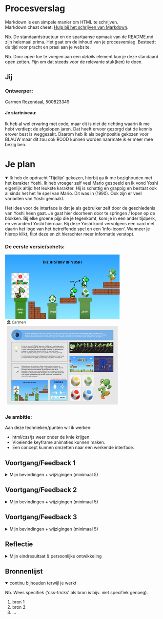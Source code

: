 # Procesverslag
Markdown is een simpele manier om HTML te schrijven.  
Markdown cheat cheet: [Hulp bij het schrijven van Markdown](https://github.com/adam-p/markdown-here/wiki/Markdown-Cheatsheet).

Nb. De standaardstructuur en de spartaanse opmaak van de README.md zijn helemaal prima. Het gaat om de inhoud van je procesverslag. Besteedt de tijd voor pracht en praal aan je website.

Nb. Door *open* toe te voegen aan een *details* element kun je deze standaard open zetten. Fijn om dat steeds voor de relevante stuk(ken) te doen.





## Jij

### Ontwerper:
Carmen Rozendaal, 500823349

#### Je startniveau:
Ik heb al wel ervaring met code, maar dit is niet de richting waarin ik me hebt verdiept de afgelopen jaren. Dat heeft ervoor gezorgd dat de kennis erover best is weggezakt. Daarom heb ik als beginpositie gekozen voor BLAUW maar dit zou ook ROOD kunnen worden naarmate ik er meer mee bezig ben.





# Je plan

<details open>
  <summary>Ik heb de opdracht 'Tijdlijn' gekozen, hierbij ga ik me bezighouden met het karakter Yoshi. Ik heb vroeger zelf veel Mario gespeeld en ik vond Yoshi eigenlijk altijd het leukste karakter. Hij is schattig en grappig en bestaat ook al sinds het het 1e spel van Mario. Dit was in (1990). Ook zijn er veel varianten van Yoshi gemaakt.

  Het idee voor de interface is dat je als gebruiker zelf door de geschiedenis van Yoshi heen gaat. Je gaat hier doorheen door te springen / lopen op de blokken. Bij elke groene pijp die je tegenkomt, kom je in een ander tijdperk, en veranderd Yoshi hiernaar. Bij deze Yoshi komt vervolgens een card met daarin het logo van het betreffende spel en een 'info-icoon'. Wanneer je hierop klikt, flipt deze en zit hierachter meer informatie verstopt.
  </summary>

  ### De eerste versie/schets:
  <img src="readme-images/Interface-uitwerking1.jpg" width="375px" alt="eerste versie/schets">
  <img src="readme-images/MIRO BOARD_19:4.png" width="375px" alt="Miro board 19/4">


  ### Je ambitie: 
  Aan deze technieken/punten wil ik werken:
  - html/css/js weer onder de knie krijgen.
  - Vloeiende keyframe animaties kunnen maken.
  - Een concept kunnen omzetten naar een werkende interface.
 
</details>




## Voortgang/Feedback 1

<details>
  <summary>Mijn bevindingen + wijzigingen (minimaal 5)</summary>

  ### Bevinding 1:
  Twijfel over keuze voor concols in interface.

  #### oplossing:
  Ik heb nagedacht over de mogelijke concols om Yoshi te laten bewegen. Ik ben hier nog niet over uit. De 'Nintendo-toetsen' passen beter bij het thema, maar zijn lastiger te realiseren aangezien ik hier veel Javascript voor moet gebruiken. Het Click & Swipe is gemakkelijker, maar daarintegen weer minder passend. Ik moet daarom kijken betreft de tijd wat het meest haalbaar is voor mij. 

  <img src="readme-images/Consols.jpg" width="375px" alt="eerste versie/schets consols idee">


  ### Bevinding 2:
  Feedback van Yentle op mijn ontwerp.

  #### oplossing:
  De feedback was nuttig. Ik heb gekeken naar opties om de interface wat speelser te maken. Idee: De informatie weergeven als een card. Wanneer je hierop klikt opent deze en wanneer je deze card sluit, veranderd deze naar een extra leven of ga je een level omhoog. Hier moet ik nog even de keuze voor maken. 

  <img src="readme-images/Feedback1.png" width="375px" alt="feedback op eerste schets">

  * schets nog toevoegen aan readme.
  


  ### Bevinding 3:
  Start html/css ging moeizaam.

  #### oplossing:
  Ik ging aan de slag met het realiseren van mijn gemaakte ontwerp, maar kwam er al snel achter dat ik het erg lastig vond om html/css te schrijven. Ik heb daarom hulp gevraagt aan klasgenoten en aan de docent. Ook heb ik gebruik gemaakt van de aangereikte online tools en de opdrachten op dlo. Uiteindelijk is er een beginnetje ontstaan. 

  <img src="readme-images/progres1.jpg" width="375px" alt="start ontwerp html/css">

</details>




## Voortgang/Feedback 2

<details>
  <summary>Mijn bevindingen + wijzigingen (minimaal 5)</summary>
  
  ### Bevinding 1:
  Github toont afbeeldingen niet in de browser, afbeeldingen wel goed gekoppeld want vanuit de map openen gaat wel goed.

  #### oplossing:
  Beschrijving hoe je het hebt hebt opgelost of als het niet gelukt is hoe je het zou oplossen.

  <img src="readme-images/schermProgres2.png" width="375px" alt="screenshot progress ontwerp">
  <img src="readme-images/schermGithub.png" width="375px" alt="screenshot Github">


  ### Bevinding 2:
  Omschrijving van wat er nog niet orde was (tekst en afbeeding(en)).

  #### oplossing:
  Beschrijving hoe je het hebt hebt opgelost of als het niet gelukt is hoe je het zou oplossen (tekst en afbeeding(en)).



  ### Bevinding 3:
  ...

</details>



## Voortgang/Feedback 3

<details>
  <summary>Mijn bevindingen + wijzigingen (minimaal 5)</summary>
  
  ### Bevinding 1:
  Omschrijving van wat er nog niet orde was (tekst en afbeeding(en)).

  #### oplossing:
  Beschrijving hoe je het hebt hebt opgelost of als het niet gelukt is hoe je het zou oplossen (tekst en afbeeding(en)).



  ### Bevinding 2:
  Omschrijving van wat er nog niet orde was (tekst en afbeeding(en)).

  #### oplossing:
  Beschrijving hoe je het hebt hebt opgelost of als het niet gelukt is hoe je het zou oplossen (tekst en afbeeding(en)).



  ### Bevinding 3:
  ...

</details>




## Reflectie

<details>
  <summary>Mijn eindresultaat & persoonlijke ontwikkeling</summary>

  ### Je uitkomst - karakteristiek screenshot(s):
  <img src="readme-images/dummy-plaatje.jpg" width="375px" alt="final ontwerp">


  ### Dit ging goed/Heb ik geleerd: 
  Korte omschrijving met plaatje(s)

  <img src="readme-images/dummy-plaatje.jpg" width="375px" alt="top">


  ### Dit was lastig/Is niet gelukt:
  Korte omschrijving met plaatje(s)

  <img src="readme-images/dummy-plaatje.jpg" width="375px" alt="bummer">
</details>





## Bronnenlijst

<details open>
<summary>continu bijhouden terwijl je werkt</summary>

Nb. Wees specifiek ('css-tricks' als bron is bijv. niet specifiek genoeg).

1. bron 1
2. bron 2
3. ...

</details>